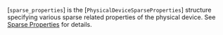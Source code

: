 [`sparse_properties`] is the [`PhysicalDeviceSparseProperties`]
structure specifying various sparse related properties of the physical
device.
See [Sparse Properties](https://www.khronos.org/registry/vulkan/specs/1.3-extensions/html/vkspec.html#sparsememory-physicalprops) for details.